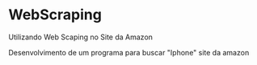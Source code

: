 # WebScraping
Utilizando Web Scaping no Site da Amazon

Desenvolvimento de um programa para buscar "Iphone" site da amazon 
